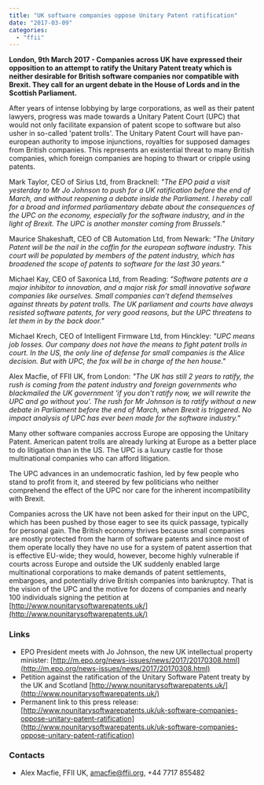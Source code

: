 ```yaml
---
title: "UK software companies oppose Unitary Patent ratification"
date: "2017-03-09"
categories: 
  - "ffii"
---
```


**London, 9th March 2017 - Companies across UK have expressed their opposition to an attempt to ratify the Unitary Patent treaty which is neither desirable for British software companies nor compatible with Brexit. They call for an urgent debate in the House of Lords and in the Scottish Parliament.**

After years of intense lobbying by large corporations, as well as their patent lawyers, progress was made towards a Unitary Patent Court (UPC) that would not only facilitate expansion of patent scope to software but also usher in so-called 'patent trolls'. The Unitary Patent Court will have pan-european authority to impose injunctions, royalties for supposed damages from British companies. This represents an existential threat to many British companies, which foreign companies are hoping to thwart or cripple using patents.

Mark Taylor, CEO of Sirius Ltd, from Bracknell: _"The EPO paid a visit yesterday to Mr Jo Johnson to push for a UK ratification before the end of March, and without reopening a debate inside the Parliament. I hereby call for a broad and informed parliamentary debate about the consequences of the UPC on the economy, especially for the software industry, and in the light of Brexit. The UPC is another monster coming from Brussels."_

Maurice Shakeshaft, CEO of CB Automation Ltd, from Newark: _"The Unitary Patent will be the nail in the coffin for the european software industry. This court will be populated by members of the patent industry, which has broadened the scope of patents to software for the last 30 years."_

Michael Kay, CEO of Saxonica Ltd, from Reading: _"Software patents are a major inhibitor to innovation, and a major risk for small innovative sofware companies like ourselves. Small companies can't defend themselves against threats by patent trolls. The UK parliament and courts have always resisted software patents, for very good reasons, but the UPC threatens to let them in by the back door."_

Michael Krech, CEO of Intelligent Firmware Ltd, from Hinckley: _"UPC means job losses. Our company does not have the means to fight patent trolls in court. In the US, the only line of defense for small companies is the Alice decision. But with UPC, the fox will be in charge of the hen house."_

Alex Macfie, of FFII UK, from London: _"The UK has still 2 years to ratify, the rush is coming from the patent industry and foreign governments who blackmailed the UK government 'if you don't ratify now, we will rewrite the UPC and go without you'. The rush for Mr Johnson is to ratify without a new debate in Parliament before the end of March, when Brexit is triggered. No impact analysis of UPC has ever been made for the software industry."_

Many other software companies accross Europe are opposing the Unitary Patent. American patent trolls are already lurking at Europe as a better place to do litigation than in the US. The UPC is a luxury castle for those multinational companies who can afford litigation.

The UPC advances in an undemocratic fashion, led by few people who stand to profit from it, and steered by few politicians who neither comprehend the effect of the UPC nor care for the inherent incompatibility with Brexit.

Companies across the UK have not been asked for their input on the UPC, which has been pushed by those eager to see its quick passage, typically for personal gain. The British economy thrives because small companies are mostly protected from the harm of software patents and since most of them operate locally they have no use for a system of patent assertion that is effective EU-wide; they would, however, become highly vulnerable if courts across Europe and outside the UK suddenly enabled large multinational corporations to make demands of patent settlements, embargoes, and potentially drive British companies into bankruptcy. That is the vision of the UPC and the motive for dozens of companies and nearly 100 individuals signing the petition at [http://www.nounitarysoftwarepatents.uk/](http://www.nounitarysoftwarepatents.uk/)

### Links

- EPO President meets with Jo Johnson, the new UK intellectual property minister: [http://m.epo.org/news-issues/news/2017/20170308.html](http://m.epo.org/news-issues/news/2017/20170308.html)
- Petition against the ratification of the Unitary Software Patent treaty by the UK and Scotland [http://www.nounitarysoftwarepatents.uk/](http://www.nounitarysoftwarepatents.uk/)
- Permanent link to this press release: [http://www.nounitarysoftwarepatents.uk/uk-software-companies-oppose-unitary-patent-ratification](http://www.nounitarysoftwarepatents.uk/uk-software-companies-oppose-unitary-patent-ratification)

### Contacts

- Alex Macfie, FFII UK, [amacfie@ffii.org](mailto:amacfie@ffii.org), +44 7717 855482
